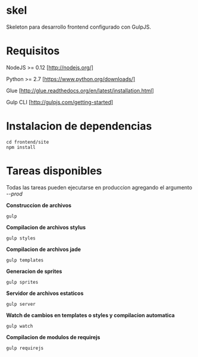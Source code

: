 skel
====
Skeleton para desarrollo frontend configurado con GulpJS.

Requisitos
==============
NodeJS >= 0.12 [http://nodejs.org/]

Python >= 2.7 [https://www.python.org/downloads/]

Glue [http://glue.readthedocs.org/en/latest/installation.html]

Gulp CLI [http://gulpjs.com/getting-started]

Instalacion de dependencias
===========================

```shell
cd frontend/site
npm install
```

Tareas disponibles
==================

Todas las tareas pueden ejecutarse en produccion agregando el argumento *--prod*

**Construccion de archivos**
```shell
gulp
```


**Compilacion de archivos stylus**
```shell
gulp styles
```


**Compilacion de archivos jade**
```shell
gulp templates
```

**Generacion de sprites**

```shell
gulp sprites
```


**Servidor de archivos estaticos**

```shell
gulp server
```

**Watch de cambios en templates o styles y compilacion automatica**

```shell
gulp watch
```

**Compilacion de modulos de requirejs**

```shell
gulp requirejs
```
